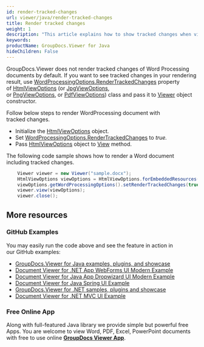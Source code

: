 ```yaml
---
id: render-tracked-changes
url: viewer/java/render-tracked-changes
title: Render tracked changes
weight: 1
description: "This article explains how to show tracked changes when viewing Word Processing Documents with GroupDocs.Viewer within your Java applications."
keywords: 
productName: GroupDocs.Viewer for Java
hideChildren: False
---
```

GroupDocs.Viewer does not render tracked changes of Word Processing documents by default. If you want to see tracked changes in your rendering result, use [WordProcessingOptions.RenderTrackedChanges](https://apireference.groupdocs.com/java/viewer/groupdocs.viewer.options/wordprocessingoptions/properties/rendertrackedchanges) property of [HtmlViewOptions](https://apireference.groupdocs.com/java/viewer/groupdocs.viewer.options/htmlviewoptions) (or [JpgViewOptions](https://apireference.groupdocs.com/java/viewer/groupdocs.viewer.options/jpgviewoptions), or [PngViewOptions](https://apireference.groupdocs.com/java/viewer/groupdocs.viewer.options/pngviewoptions), or [PdfViewOptions](https://apireference.groupdocs.com/java/viewer/groupdocs.viewer.options/pdfviewoptions)) class and pass it to [Viewer](https://apireference.groupdocs.com/java/viewer/groupdocs.viewer/viewer) object constructor.

Follow below steps to render WordProcessing document with tracked changes.

*   Initialize the [HtmlViewOptions](https://apireference.groupdocs.com/java/viewer/groupdocs.viewer.options/htmlviewoptions) object.
*   Set [WordProcessingOptions.RenderTrackedChanges](https://apireference.groupdocs.com/java/viewer/groupdocs.viewer.options/wordprocessingoptions/properties/rendertrackedchanges) to *true.*
*   Pass [HtmlViewOptions](https://apireference.groupdocs.com/java/viewer/groupdocs.viewer.options/htmlviewoptions) object to [View](https://apireference.groupdocs.com/java/viewer/groupdocs.viewer/viewer/methods/view) method.

The following code sample shows how to render a Word document including tracked changes.

```java
    Viewer viewer = new Viewer("sample.docx");
    HtmlViewOptions viewOptions = HtmlViewOptions.forEmbeddedResources();
    viewOptions.getWordProcessingOptions().setRenderTrackedChanges(true);
    viewer.view(viewOptions);
    viewer.close();
```

## More resources
### GitHub Examples
You may easily run the code above and see the feature in action in our GitHub examples:
*   [GroupDocs.Viewer for Java examples, plugins, and showcase](https://github.com/groupdocs-viewer/GroupDocs.Viewer-for-Java)
*   [Document Viewer for .NET App WebForms UI Modern Example](https://github.com/groupdocs-viewer/GroupDocs.Viewer-for-Java-WebForms)    
*   [Document Viewer for Java App Dropwizard UI Modern Example](https://github.com/groupdocs-viewer/GroupDocs.Viewer-for-Java-Dropwizard)    
*   [Document Viewer for Java Spring UI Example](https://github.com/groupdocs-viewer/GroupDocs.Viewer-for-Java-Spring)
*   [GroupDocs.Viewer for .NET samples, plugins and showcase](https://github.com/groupdocs-viewer/GroupDocs.Viewer-for-.NET)
*   [Document Viewer for .NET MVC UI Example](https://github.com/groupdocs-viewer/GroupDocs.Viewer-for-Java-MVC)     

### Free Online App
Along with full-featured Java library we provide simple but powerful free Apps.
You are welcome to view Word, PDF, Excel, PowerPoint documents with free to use online **[GroupDocs Viewer App](https://products.groupdocs.app/viewer)**.